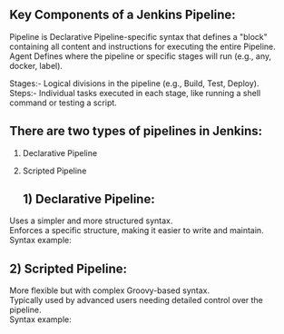 ## Key Components of a Jenkins Pipeline:

Pipeline is Declarative Pipeline-specific syntax that defines a "block" containing all content and instructions for executing the entire Pipeline.<br>
Agent Defines where the pipeline or specific stages will run (e.g., any, docker, label).<br>

Stages:- Logical divisions in the pipeline (e.g., Build, Test, Deploy).<br>
Steps:- Individual tasks executed in each stage, like running a shell command or testing a script.<br>

## There are two types of pipelines in Jenkins:
1) Declarative Pipeline<br>
2) Scripted Pipeline<br>

   ## 1) Declarative Pipeline:<br>

Uses a simpler and more structured syntax.<br>
Enforces a specific structure, making it easier to write and maintain.<br>
Syntax example:<br>


   ## 2) Scripted Pipeline:<br>

More flexible but with complex Groovy-based syntax.<br>
Typically used by advanced users needing detailed control over the pipeline.<br>
Syntax example:<br>


